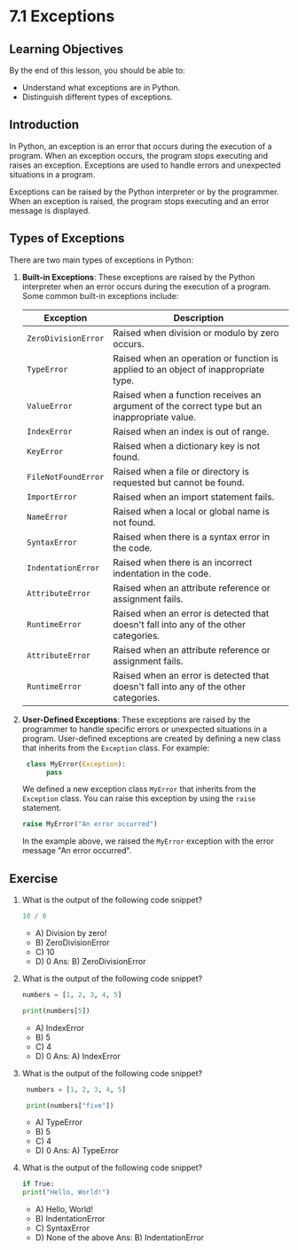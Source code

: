 # 7.1 Exceptions

## Learning Objectives

By the end of this lesson, you should be able to:

- Understand what exceptions are in Python.
- Distinguish different types of exceptions.

## Introduction

In Python, an exception is an error that occurs during the execution of a program. When an exception occurs, the program stops executing and raises an exception. Exceptions are used to handle errors and unexpected situations in a program.

Exceptions can be raised by the Python interpreter or by the programmer. When an exception is raised, the program stops executing and an error message is displayed.

## Types of Exceptions

There are two main types of exceptions in Python:

1. **Built-in Exceptions**: These exceptions are raised by the Python interpreter when an error occurs during the execution of a program. Some common built-in exceptions include:

   | Exception           | Description                                                                                 |
   | ------------------- | ------------------------------------------------------------------------------------------- |
   | `ZeroDivisionError` | Raised when division or modulo by zero occurs.                                              |
   | `TypeError`         | Raised when an operation or function is applied to an object of inappropriate type.         |
   | `ValueError`        | Raised when a function receives an argument of the correct type but an inappropriate value. |
   | `IndexError`        | Raised when an index is out of range.                                                       |
   | `KeyError`          | Raised when a dictionary key is not found.                                                  |
   | `FileNotFoundError` | Raised when a file or directory is requested but cannot be found.                           |
   | `ImportError`       | Raised when an import statement fails.                                                      |
   | `NameError`         | Raised when a local or global name is not found.                                            |
   | `SyntaxError`       | Raised when there is a syntax error in the code.                                            |
   | `IndentationError`  | Raised when there is an incorrect indentation in the code.                                  |
   | `AttributeError`    | Raised when an attribute reference or assignment fails.                                     |
   | `RuntimeError`      | Raised when an error is detected that doesn't fall into any of the other categories.        |
   | `AttributeError`    | Raised when an attribute reference or assignment fails.                                     |
   | `RuntimeError`      | Raised when an error is detected that doesn't fall into any of the other categories.        |

2. **User-Defined Exceptions**: These exceptions are raised by the programmer to handle specific errors or unexpected situations in a program. User-defined exceptions are created by defining a new class that inherits from the `Exception` class. For example:

   ```python
    class MyError(Exception):
         pass
   ```

   We defined a new exception class `MyError` that inherits from the `Exception` class. You can raise this exception by using the `raise` statement.

   ```python
   raise MyError("An error occurred")
   ```

   In the example above, we raised the `MyError` exception with the error message "An error occurred".

## Exercise

1. What is the output of the following code snippet?

   ```python
   10 / 0
   ```

   - A) Division by zero!
   - B) ZeroDivisionError
   - C) 10
   - D) 0
     Ans: B) ZeroDivisionError

1. What is the output of the following code snippet?

   ```python
   numbers = [1, 2, 3, 4, 5]

   print(numbers[5])
   ```

   - A) IndexError
   - B) 5
   - C) 4
   - D) 0
     Ans: A) IndexError

1. What is the output of the following code snippet?

   ```python
    numbers = [1, 2, 3, 4, 5]

    print(numbers["five"])
   ```

   - A) TypeError
   - B) 5
   - C) 4
   - D) 0
     Ans: A) TypeError

1. What is the output of the following code snippet?

   ```python
   if True:
   print("Hello, World!")
   ```

   - A) Hello, World!
   - B) IndentationError
   - C) SyntaxError
   - D) None of the above
     Ans: B) IndentationError
